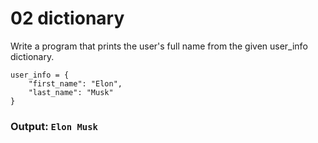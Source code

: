 # 02 dictionary
Write a program that prints the user's full name from the given user_info dictionary.
```
user_info = {
    "first_name": "Elon",
    "last_name": "Musk"
}
```

### Output: `Elon Musk`